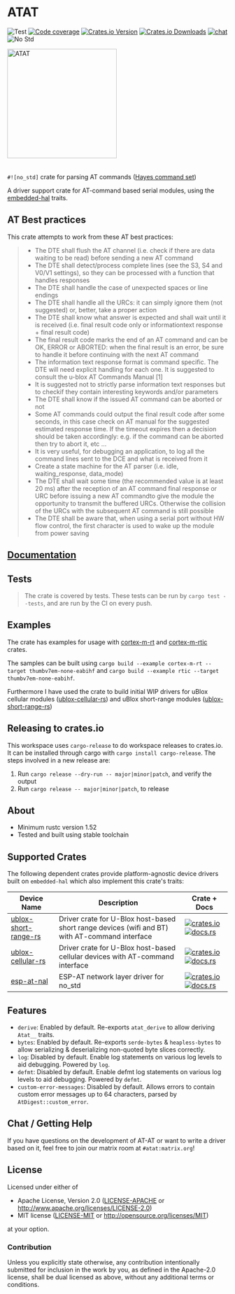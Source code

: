 # ATAT

![Test][test]
[![Code coverage][codecov-badge]][codecov]
[![Crates.io Version][crates-io-badge]][crates-io]
[![Crates.io Downloads][crates-io-download-badge]][crates-io-download]
[![chat][chat-badge]][chat]
![No Std][no-std-badge]

<div>
  <img style="vertical-align:middle; padding-bottom: 20px; padding-right: 40px;"  src="https://cdn.pixabay.com/photo/2012/04/12/12/24/star-wars-29792_960_720.png" alt="ATAT" width="250" />
</div>

`#![no_std]` crate for parsing AT commands ([Hayes command set](https://en.wikipedia.org/wiki/Hayes_command_set))

A driver support crate for AT-command based serial modules, using the [embedded-hal] traits.

[embedded-hal]: https://crates.io/crates/embedded-hal

## AT Best practices

This crate attempts to work from these AT best practices:

> - The DTE shall flush the AT channel (i.e. check if there are data waiting to be read) before sending a new AT command
> - The DTE shall detect/process complete lines (see the S3, S4 and V0/V1 settings), so they can be processed with a function that handles responses
> - The DTE shall handle the case of unexpected spaces or line endings
> - The DTE shall handle all the URCs: it can simply ignore them (not suggested) or, better, take a proper action
> - The DTE shall know what answer is expected and shall wait until it is received (i.e. final result code only or informationtext response + final result code)
> - The final result code marks the end of an AT command and can be OK, ERROR or ABORTED: when the final result is an error, be sure to handle it before continuing with the next AT command
> - The information text response format is command specific. The DTE will need explicit handling for each one. It is suggested to consult the u-blox AT Commands Manual [1]
> - It is suggested not to strictly parse information text responses but to checkif they contain interesting keywords and/or parameters
> - The DTE shall know if the issued AT command can be aborted or not
> - Some AT commands could output the final result code after some seconds, in this case check on AT manual for the suggested estimated response time. If the timeout expires then a decision should be taken accordingly: e.g. if the command can be aborted then try to abort it, etc ...
> - It is very useful, for debugging an application, to log all the command lines sent to the DCE and what is received from it
> - Create a state machine for the AT parser (i.e. idle, waiting_response, data_mode)
> - The DTE shall wait some time (the recommended value is at least 20 ms) after the reception of an AT command final response or URC before issuing a new AT commandto give the module the opportunity to transmit the buffered URCs. Otherwise the collision of the URCs with the subsequent AT command is still possible
> - The DTE shall be aware that, when using a serial port without HW flow control, the first character is used to wake up the module from power saving

## [Documentation](https://docs.rs/atat/latest)

## Tests

> The crate is covered by tests. These tests can be run by `cargo test --tests`, and are run by the CI on every push.

## Examples

The crate has examples for usage with [cortex-m-rt] and [cortex-m-rtic] crates.

The samples can be built using `cargo build --example cortex-m-rt --target thumbv7em-none-eabihf` and `cargo build --example rtic --target thumbv7em-none-eabihf`.

Furthermore I have used the crate to build initial WIP drivers for uBlox cellular modules ([ublox-cellular-rs]) and uBlox short-range modules ([ublox-short-range-rs])

[cortex-m-rt]: https://crates.io/crates/cortex-m-rt
[cortex-m-rtic]: https://crates.io/crates/cortex-m-rtic
[ublox-short-range-rs]: https://github.com/BlackbirdHQ/ublox-short-range-rs
[ublox-cellular-rs]: https://github.com/BlackbirdHQ/ublox-cellular-rs

## Releasing to crates.io

This workspace uses `cargo-release` to do workspace releases to crates.io. It can be installed through cargo with `cargo install cargo-release`. The steps involved in a new release are:

1. Run `cargo release --dry-run -- major|minor|patch`, and verify the output
2. Run `cargo release -- major|minor|patch`, to release

## About

- Minimum rustc version 1.52
- Tested and built using stable toolchain

## Supported Crates

The following dependent crates provide platform-agnostic device drivers built on `embedded-hal` which also implement this crate's traits:

| Device Name            | Description                                                                                    | Crate + Docs                                                                                                                                |
| ---------------------- | ---------------------------------------------------------------------------------------------- | ------------------------------------------------------------------------------------------------------------------------------------------- |
| [ublox-short-range-rs] | Driver crate for U-Blox host-based short range devices (wifi and BT) with AT-command interface | [![crates.io][ublox-short-range-rs-crate-img]][ublox-short-range-rs] [![docs.rs][ublox-short-range-rs-docs-img]][ublox-short-range-rs-docs] |
| [ublox-cellular-rs]    | Driver crate for U-Blox host-based cellular devices with AT-command interface                  | [![crates.io][ublox-cellular-rs-crate-img]][ublox-cellular-rs-crates] [![docs.rs][ublox-cellular-rs-docs-img]][ublox-cellular-rs-docs]      |
| [esp-at-nal]           | ESP-AT network layer driver for no_std                                                         | [![crates.io][esp-at-nal-crate-img]][esp-at-nal-crate] [![docs.rs][esp-at-nal-docs-img]][esp-at-nal-docs]                                   |

[ublox-short-range-rs]: https://github.com/BlackbirdHQ/ublox-short-range-rs
[ublox-short-range-rs-crate-img]: https://img.shields.io/crates/v/ublox-short-range-rs.svg
[ublox-short-range-rs-docs-img]: https://docs.rs/ublox-short-range-rs/badge.svg
[ublox-short-range-rs-docs]: https://docs.rs/ublox-short-range-rs/
[ublox-cellular-rs]: https://github.com/BlackbirdHQ/ublox-cellular-rs
[ublox-cellular-rs-crate-img]: https://img.shields.io/crates/v/ublox-cellular-rs.svg
[ublox-cellular-rs-crates]: https://crates.io/crates/ublox-cellular-rs
[ublox-cellular-rs-docs-img]: https://docs.rs/ublox-cellular-rs/badge.svg
[ublox-cellular-rs-docs]: https://docs.rs/ublox-cellular-rs/
[espresso]: https://github.com/dbrgn/espresso
[esp-at-nal]: https://github.com/pegasus-aero/rt-esp-at-nal
[esp-at-nal-crate-img]: https://img.shields.io/crates/v/esp-at-nal.svg
[esp-at-nal-crate]: https://crates.io/crates/esp-at-nal
[esp-at-nal-docs-img]: https://docs.rs/esp-at-nal/badge.svg
[esp-at-nal-docs]: https://docs.rs/esp-at-nal/

## Features

- `derive`: Enabled by default. Re-exports `atat_derive` to allow deriving `Atat__` traits.
- `bytes`: Enabled by default. Re-exports `serde-bytes` & `heapless-bytes` to allow serializing & deserializing non-quoted byte slices correctly.
- `log`: Disabled by default. Enable log statements on various log levels to aid debugging. Powered by `log`.
- `defmt`: Disabled by default. Enable defmt log statements on various log levels to aid debugging. Powered by `defmt`.
- `custom-error-messages`: Disabled by default. Allows errors to contain custom error messages up to 64 characters, parsed by `AtDigest::custom_error`.

## Chat / Getting Help

If you have questions on the development of AT-AT or want to write a driver
based on it, feel free to join our matrix room at `#atat:matrix.org`!

## License

Licensed under either of

- Apache License, Version 2.0 ([LICENSE-APACHE](LICENSE-APACHE) or
  http://www.apache.org/licenses/LICENSE-2.0)
- MIT license ([LICENSE-MIT](LICENSE-MIT) or http://opensource.org/licenses/MIT)

at your option.

### Contribution

Unless you explicitly state otherwise, any contribution intentionally submitted
for inclusion in the work by you, as defined in the Apache-2.0 license, shall be
dual licensed as above, without any additional terms or conditions.

<!-- Badges -->

[test]: https://github.com/BlackbirdHQ/atat/workflows/Test/badge.svg
[crates-io]: https://crates.io/crates/atat
[chat]: https://matrix.to/#/!ocRyOwQJhEWrphujkM:matrix.org?via=chat.berline.rs&via=matrix.org
[chat-badge]: https://img.shields.io/badge/chat-atat%3Amatrix.org-brightgreen
[crates-io-badge]: https://img.shields.io/crates/v/atat.svg?maxAge=3600
[crates-io-download]: https://crates.io/crates/atat
[crates-io-download-badge]: https://img.shields.io/crates/d/atat.svg?maxAge=3600
[no-std-badge]: https://img.shields.io/badge/no__std-yes-blue
[codecov-badge]: https://codecov.io/gh/BlackbirdHQ/atat/branch/master/graph/badge.svg
[codecov]: https://codecov.io/gh/BlackbirdHQ/atat
